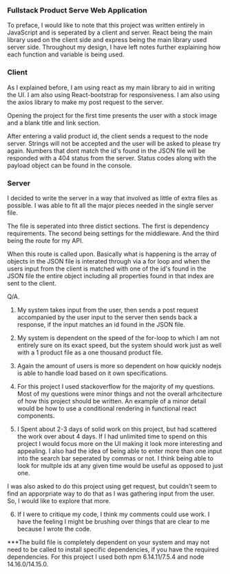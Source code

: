 ### Fullstack Product Serve Web Application
To preface, I would like to note that this project was written entirely in JavaScript and is seperated by a client and server. React being the main library used on the client side and express being the main library used server side. Throughout my design, I have left notes further explaining how each function and variable is being used. 
### Client
As I explained before, I am using react as my main library to aid in writing the UI. I am also using React-bootstrap for responsiveness. I am also using the axios library to make my post request to the server. 

Opening the project for the first time presents the user with a stock image and a blank title and link section. 

After entering a valid product id, the client sends a request to the node server. Strings will not be accepted and the user will be asked to please try again. Numbers that dont match the id's found in the JSON file will be responded with a 404 status from the server. Status codes along with the payload object can be found in the console.
### Server
I decided to write the server in a way that involved as little of extra files as possible. I was able to fit all the major pieces needed in the single server file. 

The file is seperated into three distict sections. The first is dependency requirements. The second being settings for the middleware. And the third being the route for my API. 

When this route is called upon. Basically what is happening is the array of objects in the JSON file is interated through via a for loop and when the users input from the client is matched with one of the id's found in the JSON file the entire object including all properties found in that index are sent to the client. 

Q/A.

1. My system takes input from the user, then sends a post request accompanied by the user input to the server then sends back a response, if the input matches an id found in the JSON file. 
 
2. My system is dependent on the speed of the for-loop to which I am not entirely sure on its exact speed, but the system should work just as well with a 1 product file as a one thousand product file.

3. Again the amount of users is more so dependent on how quickly nodejs is able to handle load based on it own specifications. 

4. For this project I used stackoverflow for the majority of my questions. Most of my questions were minor things and not the overall arhcitecture of how this project should be written. An example of a minor detail would be how to use a conditional rendering in functional react components. 

5. I Spent about 2-3 days of solid work on this project, but had scattered the work over about 4 days. If I had unlimited time to spend on this project I would focus more on the UI making it look more interesting and appealing. I also had the idea of being able to enter more than one input into the search bar seperated by commas or not. I think being able to look for multple ids at any given time would be useful as opposed to just one.

I was also asked to do this project using get request, but couldn't seem to find an apporpriate way to do that as I was gathering input from the user. So, I would like to explore that more. 

6. If I were to critique my code, I think my comments could use work. I have the feeling I might be brushing over things that are clear to me because I wrote the code.


***The build file is completely dependent on your system and may not need to be called to install specific dependencies, if you have the required dependencies. For this project I used both npm 6.14.11/7.5.4 and node 14.16.0/14.15.0.

